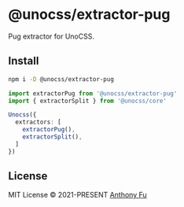 # @unocss/extractor-pug

Pug extractor for UnoCSS.

## Install

```bash
npm i -D @unocss/extractor-pug
```

```ts
import extractorPug from '@unocss/extractor-pug'
import { extractorSplit } from '@unocss/core'

Unocss({
  extractors: [
    extractorPug(),
    extractorSplit(),
  ]
})
```

## License

MIT License © 2021-PRESENT [Anthony Fu](https://github.com/antfu)
